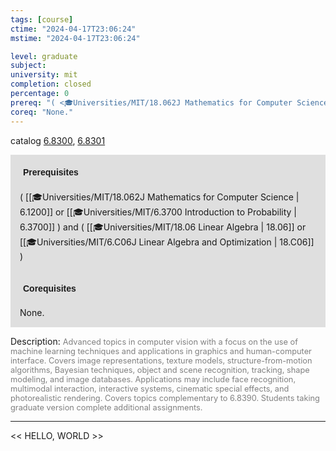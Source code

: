 ```yaml
---
tags: [course]
ctime: "2024-04-17T23:06:24"
mstime: "2024-04-17T23:06:24"

level: graduate
subject: 
university: mit
completion: closed
percentage: 0
prereq: "( <🎓Universities/MIT/18.062J Mathematics for Computer Science> or <🎓Universities/MIT/6.3700 Introduction to Probability> ) and ( <🎓Universities/MIT/18.06 Linear Algebra> or <🎓Universities/MIT/6.C06J Linear Algebra and Optimization> )"
coreq: "None."
---
```


catalog [6.8300](http://student.mit.edu/catalog/m6d.html#6.8300), [6.8301](http://student.mit.edu/catalog/m6d.html#6.8301)

<span style="display: block; padding: 15px; background-color: rgb(100, 100, 100, 0.2);"><font id="m_prereq3428_0" style="display: block; font-family: Arial, sans-serif; font-weight: bold; padding: 5px">Prerequisites</font><br><span id="prereq3428_0">( [[🎓Universities/MIT/18.062J Mathematics for Computer Science | 6.1200]] or [[🎓Universities/MIT/6.3700 Introduction to Probability | 6.3700]] ) and ( [[🎓Universities/MIT/18.06 Linear Algebra | 18.06]] or [[🎓Universities/MIT/6.C06J Linear Algebra and Optimization | 18.C06]] )</span></span>
<span style="display: block; padding: 15px; background-color: rgb(100, 100, 100, 0.2);"><font id="m_coreq3428_0" style="display: block; font-family: Arial, sans-serif; font-weight: bold; padding: 5px">Corequisites</font><br><span id="coreq3428_0">None.</span></span>

<font style="">Description:</font>
<font style="color: grey; font-size: 0.8rem;">Advanced topics in computer vision with a focus on the use of machine learning techniques and applications in graphics and human-computer interface. Covers image representations, texture models, structure-from-motion algorithms, Bayesian techniques, object and scene recognition, tracking, shape modeling, and image databases. Applications may include face recognition, multimodal interaction, interactive systems, cinematic special effects, and photorealistic rendering. Covers topics complementary to 6.8390. Students taking graduate version complete additional assignments.</font>



---

<< HELLO, WORLD >>
